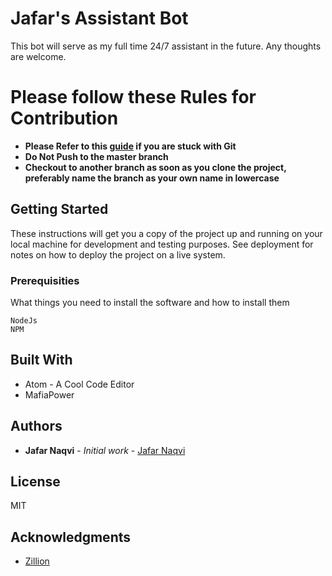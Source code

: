 # Jafar's Assistant Bot

This bot will serve as my full time 24/7 assistant in the future. Any thoughts are welcome.

# Please follow these Rules for Contribution

* **Please Refer to this [guide](http://rogerdudler.github.io/git-guide/) if you are stuck with Git**
* **Do Not Push to the master branch**
* **Checkout to another branch as soon as you clone the project, preferably name the branch as your own name in lowercase**

## Getting Started

These instructions will get you a copy of the project up and running on your local machine for development and testing purposes. See deployment for notes on how to deploy the project on a live system.

### Prerequisities

What things you need to install the software and how to install them

```
NodeJs
NPM
```


## Built With

* Atom - A Cool Code Editor
* MafiaPower


## Authors

* **Jafar Naqvi** - *Initial work* - [Jafar Naqvi](https://github.com/naqvijafar91)


## License

MIT

## Acknowledgments

* [Zillion](http://zillion.io)
